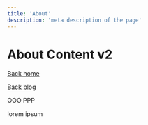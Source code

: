 ```yaml
---
title: 'About'
description: 'meta description of the page'
---
```


# About Content v2

[Back home](/)

[Back blog](/blog)

<div class="p-3 bg-orange-500 text-white text-2xl font-black rounded-2xl">OOO PPP</div>

lorem ipsum

